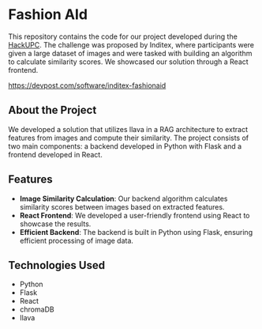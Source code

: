 # Fashion AId

This repository contains the code for our project developed during the [HackUPC](h[ttps://www.inditexhackathon.com/](https://hackupc.com/)). The challenge was proposed by Inditex, where participants were given a large dataset of images and were tasked with building an algorithm to calculate similarity scores. We showcased our solution through a React frontend.

https://devpost.com/software/inditex-fashionaid

## About the Project
We developed a solution that utilizes llava in a RAG architecture to extract features from images and compute their similarity. The project consists of two main components: a backend developed in Python with Flask and a frontend developed in React.

## Features
- **Image Similarity Calculation**: Our backend algorithm calculates similarity scores between images based on extracted features.
- **React Frontend**: We developed a user-friendly frontend using React to showcase the results.
- **Efficient Backend**: The backend is built in Python using Flask, ensuring efficient processing of image data.

## Technologies Used
- Python
- Flask
- React
- chromaDB
- llava
